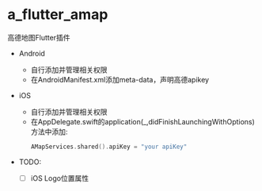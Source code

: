 # a_flutter_amap

高德地图Flutter插件

- Android
  - 自行添加并管理相关权限
  - 在AndroidManifest.xml添加meta-data，声明高德apikey

- iOS
  - 自行添加并管理相关权限
  - 在AppDelegate.swift的application(_,didFinishLaunchingWithOptions)方法中添加:
    ```swift
    AMapServices.shared().apiKey = "your apiKey"
    ```

- TODO:
  - [ ] iOS Logo位置属性
